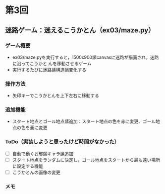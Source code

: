 # 第3回
## 迷路ゲーム：迷えるこうかとん（ex03/maze.py）
### ゲーム概要
- ex03/maze.pyを実行すると，1500x900䛾canvasに迷路が描画され，迷路に沿ってこうかと
んを移動させるゲーム
- 実行するたびに迷路䛾構造䛿変化する
### 操作方法
- 矢印キーでこうかとんを上下左右に移動する
### 追加機能
- スタート地点とゴール地点䛾追加：スタート地点の色を赤に変更、ゴール地点の色を蒼に変更
### ToDo（実装しようと思ったけど時間がなかった）
- [ ] 自動で動くお邪魔キャラ䛾追加
- [ ] スタート地点をランダムに決定し，ゴール地点をスタートから最も遠い場所に設定する機能
- [ ] こうかとんの画像の変更
### メモ